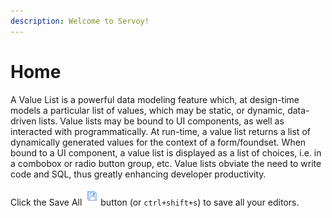 ```yaml
---
description: Welcome to Servoy!
---
```


# Home

A Value List is a powerful data modeling feature which, at design-time models a particular list of values, which may be static, or dynamic, data-driven lists. Value lists may be bound to UI components, as well as interacted with programmatically. At run-time, a value list returns a list of dynamically generated values for the context of a form/foundset. When bound to a UI component, a value list is displayed as a list of choices, i.e. in a combobox or radio button group, etc. Value lists obviate the need to write code and SQL, thus greatly enhancing developer productivity. 

Click the Save All ![](<.gitbook/assets/image-save.png>)button (or `ctrl+shift+s`) to save all your editors.
